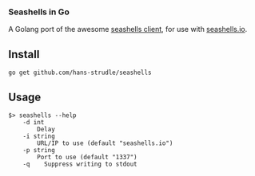 ### Seashells in Go

A Golang port of the awesome [seashells client](https://github.com/anishathalye/seashells), for use with [seashells.io](https://seashells.io).

## Install

```
go get github.com/hans-strudle/seashells
```

## Usage

```
$> seashells --help
    -d int
        Delay
    -i string
        URL/IP to use (default "seashells.io")
    -p string
        Port to use (default "1337")
    -q    Suppress writing to stdout
```

